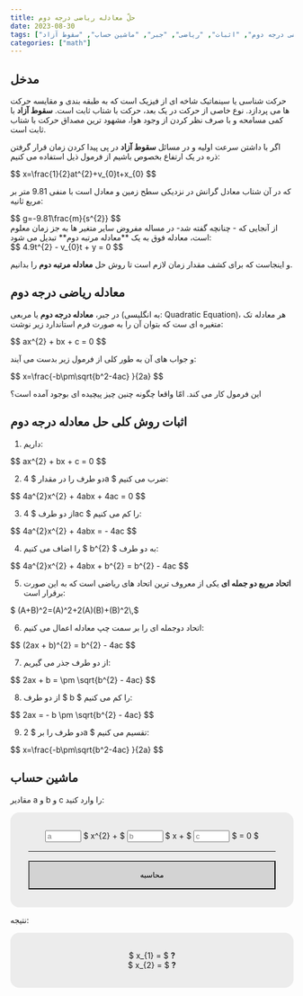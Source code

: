 ```yaml
---
title: حلّ معادله ریاضی درجه دوم
date: 2023-08-30
tags: ["معادله ریاضی درجه دوم", "اثبات", "ریاضی", "جبر", "ماشین حساب", "سقوط آزاد"]
categories: ["math"]
---
```


## مدخل

حرکت شناسی یا سینماتیک شاخه ای از فیزیک است که به طبقه بندی و مقایسه حرکت ها می پردازد. نوع خاصی از حرکت در یک بعد، حرکت با شتاب ثابت است. **سقوط آزاد** با کمی مسامحه و با صرف نظر کردن از وجود هوا، مشهود ترین مصداق حرکت با شتاب ثابت است.

اگر با داشتن سرعت اولیه و در مسائل **سقوط آزاد** در پی پیدا کردن زمان قرار گرفتن ذره در یک ارتفاع بخصوص باشیم از فرمول ذیل استفاده می کنیم:

<div dir="ltr">
$$
  x=\frac{1}{2}at^{2}+v_{0}t+x_{0}
$$
</div>

که در آن شتاب معادل گرانش در نزدیکی سطح زمین و معادل است با منفی 9.81 متر بر مربع ثانیه:

<div dir="ltr">
$$
  g=-9.81\frac{m}{s^{2}}
$$
</div>
از آنجایی که - چنانچه گفته شد- در مساله مفروض سایر متغیر ها به جز زمان معلوم است، معادله فوق به یک **معادله مرتبه دوم** تبدیل می شود:

<div dir="ltr">
$$
  4.9t^{2} - v_{0}t + y = 0
$$
</div>
 
و اینجاست که برای کشف مقدار زمان لازم است تا روش حل **معادله مرتبه دوم** را بدانیم.

## معادله ریاضی درجه دوم

در جبر، **معادله درجه دوم** یا مربعی (به انگلیسی: Quadratic Equation)، هر معادله تک متغیره ای ست که بتوان آن را به صورت فرم استاندارد زیر نوشت:

<div dir="ltr">
$$
  ax^{2} + bx + c = 0
$$
</div>

و جواب های آن به طور کلی از فرمول زیر بدست می آیند:

<div dir="ltr">
$$
  x=\frac{-b\pm\sqrt{b^2-4ac} }{2a}
$$
</div>

این فرمول کار می کند. امّا واقعا چگونه چنین چیز پیچیده ای بوجود آمده است؟

## اثبات روش کلی حل معادله درجه دوم

1. داریم:

<div dir="ltr">
$$
  ax^{2} + bx + c = 0
$$
</div>

2. دو طرف را در مقدار $ 4a $ ضرب می کنیم:

<div dir="ltr">
$$
  4a^{2}x^{2} + 4abx + 4ac = 0
$$
</div>

3. از دو طرف $ 4ac $ را کم می کنیم:

<div dir="ltr">
$$
  4a^{2}x^{2} + 4abx = - 4ac
$$
</div>

4.  به دو طرف <span dir="ltr">$ b^{2} $</span> را اضاف می کنیم:

<div dir="ltr">
$$
  4a^{2}x^{2} + 4abx + b^{2} = b^{2} - 4ac
$$
</div>

5.  **اتحاد مربع دو جمله ای** یکی از معروف ترین اتحاد های ریاضی است که به این صورت برقرار است:

<div dir="ltr">$ (A+B)^2=(A)^2+2(A)(B)+(B)^2\,$</div>

6. اتحاد دوجمله ای را بر سمت چپ معادله اعمال می کنیم:

<div dir="ltr">
$$
  (2ax + b)^{2} = b^{2} - 4ac
$$
</div>

7. از دو طرف جذر می گیریم:

<div dir="ltr">
$$
  2ax + b = \pm \sqrt{b^{2} - 4ac}
$$
</div>

8. از دو طرف $ b $ را کم می کنیم:

<div dir="ltr">
$$
  2ax = - b \pm \sqrt{b^{2} - 4ac}
$$
</div>

9. دو طرف را بر $ 2a $ تقسیم می کنیم:

<div dir="ltr">
$$
  x=\frac{-b\pm\sqrt{b^2-4ac} }{2a}
$$
</div>

## ماشین حساب

مقادیر a و b و c را وارد کنید:

<script>
function calculate() {
  const a = +document.getElementById('num_a').value;
  const b = +document.getElementById('num_b').value;
  const c = +document.getElementById('num_c').value;
  const x1 = (-b + Math.sqrt(Math.pow(b, 2) - (4 * a * c))) / (2 * a);
  const x2 = (-b - Math.sqrt(Math.pow(b, 2) - (4 * a * c))) / (2 * a);
  document.getElementById('dom_x1').textContent = isNaN(x1) ? 'جوابی وجود ندارد' : x1;
  document.getElementById('dom_x2').textContent = isNaN(x2) ? 'جوابی وجود ندارد' : x2;
  return false;
}
</script>

<form class="calculator" dir="ltr" onsubmit="return calculate()">
  <style>
    form.calculator {
      padding: 32px;
      background-color: #ececec;
      text-align: center;
      border-radius: 16px;
    }
    form.calculator hr{
      margin: 16px auto;
      width: 100%
    }
    form.calculator input {
      width: 64px
    }
    form.calculator button {
      width: 100%;
      background-color: lightgray;
      padding: 16px;
    }
  </style>
  <input id="num_a" type="number" placeholder="a" required="true" step=0.01></input>
  $ x^{2} + $
  <input id="num_b" type="number" placeholder="b" required="true" step=0.01></input>
  $ x + $
  <input id="num_c" type="number" placeholder="c" required="true" step=0.01></input>
  $ = 0 $
  <hr/>
  <button type="submit">محاسبه</button>
</form>

نتیجه:

<form class="calculator" dir="ltr">
  $ x_{1} = $ <b id="dom_x1">?</b>
  <br/>
  $ x_{2} = $ <b id="dom_x2">?</b>
</form>
